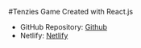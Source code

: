 #Tenzies Game
Created with React.js


- GitHub Repository: [Github](https://github.com/OlaleyeFisayo/tenizes)
- Netlify: [Netlify](https://olaleyefisayo.github.io/news_homepage/)
